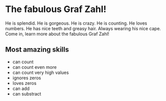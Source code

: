 # The fabulous Graf Zahl!

He is splendid. He is gorgeous. He is crazy. He is counting. He loves numbers. He has nice teeth and greasy hair. Always wearing his nice cape. Come in, learn more about the fabulous Graf Zahl!

## Most amazing skills

* can count
* can count even more
* can count very high values
* ignores zeros
* loves zeros
* can add
* can substract
